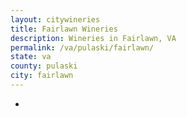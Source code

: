 ```yaml
---
layout: citywineries
title: Fairlawn Wineries
description: Wineries in Fairlawn, VA
permalink: /va/pulaski/fairlawn/
state: va
county: pulaski
city: fairlawn
---
```

-
